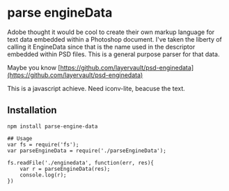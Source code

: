 # parse engineData

Adobe thought it would be cool to create their own markup language for text data embedded within a Photoshop document. I've taken the liberty of calling it EngineData since that is the name used in the descriptor embedded within PSD files. This is a general purpose parser for that data.

Maybe you know [https://github.com/layervault/psd-enginedata](https://github.com/layervault/psd-enginedata)

This is a javascript achieve. Need iconv-lite, beacuse the text. 

## Installation
```
npm install parse-engine-data

## Usage
var fs = require('fs');
var parseEngineData = require('./parseEngineData');

fs.readFile('./enginedata', function(err, res){
    var r = parseEngineData(res);
    console.log(r);
})

